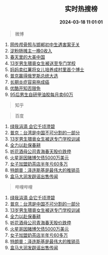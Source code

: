 <div align="center"><h2>实时热搜榜</h2><h4>2024-03-18 11:01:01</h4></div>

> 微博  

1. [网传颅骨照与邯郸初中生遇害案无关](https://s.weibo.com/weibo?q=%23%E7%BD%91%E4%BC%A0%E9%A2%85%E9%AA%A8%E7%85%A7%E4%B8%8E%E9%82%AF%E9%83%B8%E5%88%9D%E4%B8%AD%E7%94%9F%E9%81%87%E5%AE%B3%E6%A1%88%E6%97%A0%E5%85%B3%23&t=31&band_rank=1&Refer=top)<br />
2. [淀粉肠摊主一晚0收入](https://s.weibo.com/weibo?q=%23%E6%B7%80%E7%B2%89%E8%82%A0%E6%91%8A%E4%B8%BB%E4%B8%80%E6%99%9A0%E6%94%B6%E5%85%A5%23&t=31&band_rank=2&Refer=top)<br />
3. [春天里的大美中国](https://s.weibo.com/weibo?q=%23%E6%98%A5%E5%A4%A9%E9%87%8C%E7%9A%84%E5%A4%A7%E7%BE%8E%E4%B8%AD%E5%9B%BD%23&t=31&band_rank=3&Refer=top)<br />
4. [13岁男生猥亵女生被送至专门学校](https://s.weibo.com/weibo?q=%2313%E5%B2%81%E7%94%B7%E7%94%9F%E7%8C%A5%E4%BA%B5%E5%A5%B3%E7%94%9F%E8%A2%AB%E9%80%81%E8%87%B3%E4%B8%93%E9%97%A8%E5%AD%A6%E6%A0%A1%23&t=31&band_rank=4&Refer=top)<br />
5. [妈妈卖红薯将女儿培养成村里首个博士](https://s.weibo.com/weibo?q=%23%E5%A6%88%E5%A6%88%E5%8D%96%E7%BA%A2%E8%96%AF%E5%B0%86%E5%A5%B3%E5%84%BF%E5%9F%B9%E5%85%BB%E6%88%90%E6%9D%91%E9%87%8C%E9%A6%96%E4%B8%AA%E5%8D%9A%E5%A3%AB%23&t=31&band_rank=5&Refer=top)<br />
6. [普京赢得俄罗斯总统大选](https://s.weibo.com/weibo?q=%23%E6%99%AE%E4%BA%AC%E8%B5%A2%E5%BE%97%E4%BF%84%E7%BD%97%E6%96%AF%E6%80%BB%E7%BB%9F%E5%A4%A7%E9%80%89%23&t=31&band_rank=6&Refer=top)<br />
7. [长期炎症容易拖成癌](https://s.weibo.com/weibo?q=%23%E9%95%BF%E6%9C%9F%E7%82%8E%E7%97%87%E5%AE%B9%E6%98%93%E6%8B%96%E6%88%90%E7%99%8C%23&t=31&band_rank=7&Refer=top)<br />
8. [优酷开知否限免](https://s.weibo.com/weibo?q=%23%E4%BC%98%E9%85%B7%E5%BC%80%E7%9F%A5%E5%90%A6%E9%99%90%E5%85%8D%23&t=31&band_rank=8&Refer=top)<br />
9. [95后男生自研甲油胶每月卖60万](https://s.weibo.com/weibo?q=%2395%E5%90%8E%E7%94%B7%E7%94%9F%E8%87%AA%E7%A0%94%E7%94%B2%E6%B2%B9%E8%83%B6%E6%AF%8F%E6%9C%88%E5%8D%9660%E4%B8%87%23&t=31&band_rank=9&Refer=top)<br />

> 知乎  


> 百度  

1. [绿我涓滴 会它千顷澄碧](https://www.baidu.com/s?wd=%E7%BB%BF%E6%88%91%E6%B6%93%E6%BB%B4+%E4%BC%9A%E5%AE%83%E5%8D%83%E9%A1%B7%E6%BE%84%E7%A2%A7&sa=fyb_news&rsv_dl=fyb_news)<br />
2. [普京：台湾是中国不可分割的一部分](https://www.baidu.com/s?wd=%E6%99%AE%E4%BA%AC%EF%BC%9A%E5%8F%B0%E6%B9%BE%E6%98%AF%E4%B8%AD%E5%9B%BD%E4%B8%8D%E5%8F%AF%E5%88%86%E5%89%B2%E7%9A%84%E4%B8%80%E9%83%A8%E5%88%86&sa=fyb_news&rsv_dl=fyb_news)<br />
3. [13岁男生猥亵女生被送专门学校训诫](https://www.baidu.com/s?wd=13%E5%B2%81%E7%94%B7%E7%94%9F%E7%8C%A5%E4%BA%B5%E5%A5%B3%E7%94%9F%E8%A2%AB%E9%80%81%E4%B8%93%E9%97%A8%E5%AD%A6%E6%A0%A1%E8%AE%AD%E8%AF%AB&sa=fyb_news&rsv_dl=fyb_news)<br />
4. [全力以赴保春耕](https://www.baidu.com/s?wd=%E5%85%A8%E5%8A%9B%E4%BB%A5%E8%B5%B4%E4%BF%9D%E6%98%A5%E8%80%95&sa=fyb_news&rsv_dl=fyb_news)<br />
5. [听花酒母公司青海春天股价跌停](https://www.baidu.com/s?wd=%E5%90%AC%E8%8A%B1%E9%85%92%E6%AF%8D%E5%85%AC%E5%8F%B8%E9%9D%92%E6%B5%B7%E6%98%A5%E5%A4%A9%E8%82%A1%E4%BB%B7%E8%B7%8C%E5%81%9C&sa=fyb_news&rsv_dl=fyb_news)<br />
6. [火星哥因赌博欠债5000万美元](https://www.baidu.com/s?wd=%E7%81%AB%E6%98%9F%E5%93%A5%E5%9B%A0%E8%B5%8C%E5%8D%9A%E6%AC%A0%E5%80%BA5000%E4%B8%87%E7%BE%8E%E5%85%83&sa=fyb_news&rsv_dl=fyb_news)<br />
7. [女子加盟奶茶店半年亏60多万](https://www.baidu.com/s?wd=%E5%A5%B3%E5%AD%90%E5%8A%A0%E7%9B%9F%E5%A5%B6%E8%8C%B6%E5%BA%97%E5%8D%8A%E5%B9%B4%E4%BA%8F60%E5%A4%9A%E4%B8%87&sa=fyb_news&rsv_dl=fyb_news)<br />
8. [特朗普：泽连斯基是最伟大的推销员](https://www.baidu.com/s?wd=%E7%89%B9%E6%9C%97%E6%99%AE%EF%BC%9A%E6%B3%BD%E8%BF%9E%E6%96%AF%E5%9F%BA%E6%98%AF%E6%9C%80%E4%BC%9F%E5%A4%A7%E7%9A%84%E6%8E%A8%E9%94%80%E5%91%98&sa=fyb_news&rsv_dl=fyb_news)<br />
9. [盒马大润发辟谣出售传闻](https://www.baidu.com/s?wd=%E7%9B%92%E9%A9%AC%E5%A4%A7%E6%B6%A6%E5%8F%91%E8%BE%9F%E8%B0%A3%E5%87%BA%E5%94%AE%E4%BC%A0%E9%97%BB&sa=fyb_news&rsv_dl=fyb_news)<br />

> 哔哩哔哩  

1. [绿我涓滴 会它千顷澄碧](https://www.baidu.com/s?wd=%E7%BB%BF%E6%88%91%E6%B6%93%E6%BB%B4+%E4%BC%9A%E5%AE%83%E5%8D%83%E9%A1%B7%E6%BE%84%E7%A2%A7&sa=fyb_news&rsv_dl=fyb_news)<br />
2. [普京：台湾是中国不可分割的一部分](https://www.baidu.com/s?wd=%E6%99%AE%E4%BA%AC%EF%BC%9A%E5%8F%B0%E6%B9%BE%E6%98%AF%E4%B8%AD%E5%9B%BD%E4%B8%8D%E5%8F%AF%E5%88%86%E5%89%B2%E7%9A%84%E4%B8%80%E9%83%A8%E5%88%86&sa=fyb_news&rsv_dl=fyb_news)<br />
3. [13岁男生猥亵女生被送专门学校训诫](https://www.baidu.com/s?wd=13%E5%B2%81%E7%94%B7%E7%94%9F%E7%8C%A5%E4%BA%B5%E5%A5%B3%E7%94%9F%E8%A2%AB%E9%80%81%E4%B8%93%E9%97%A8%E5%AD%A6%E6%A0%A1%E8%AE%AD%E8%AF%AB&sa=fyb_news&rsv_dl=fyb_news)<br />
4. [全力以赴保春耕](https://www.baidu.com/s?wd=%E5%85%A8%E5%8A%9B%E4%BB%A5%E8%B5%B4%E4%BF%9D%E6%98%A5%E8%80%95&sa=fyb_news&rsv_dl=fyb_news)<br />
5. [听花酒母公司青海春天股价跌停](https://www.baidu.com/s?wd=%E5%90%AC%E8%8A%B1%E9%85%92%E6%AF%8D%E5%85%AC%E5%8F%B8%E9%9D%92%E6%B5%B7%E6%98%A5%E5%A4%A9%E8%82%A1%E4%BB%B7%E8%B7%8C%E5%81%9C&sa=fyb_news&rsv_dl=fyb_news)<br />
6. [火星哥因赌博欠债5000万美元](https://www.baidu.com/s?wd=%E7%81%AB%E6%98%9F%E5%93%A5%E5%9B%A0%E8%B5%8C%E5%8D%9A%E6%AC%A0%E5%80%BA5000%E4%B8%87%E7%BE%8E%E5%85%83&sa=fyb_news&rsv_dl=fyb_news)<br />
7. [女子加盟奶茶店半年亏60多万](https://www.baidu.com/s?wd=%E5%A5%B3%E5%AD%90%E5%8A%A0%E7%9B%9F%E5%A5%B6%E8%8C%B6%E5%BA%97%E5%8D%8A%E5%B9%B4%E4%BA%8F60%E5%A4%9A%E4%B8%87&sa=fyb_news&rsv_dl=fyb_news)<br />
8. [特朗普：泽连斯基是最伟大的推销员](https://www.baidu.com/s?wd=%E7%89%B9%E6%9C%97%E6%99%AE%EF%BC%9A%E6%B3%BD%E8%BF%9E%E6%96%AF%E5%9F%BA%E6%98%AF%E6%9C%80%E4%BC%9F%E5%A4%A7%E7%9A%84%E6%8E%A8%E9%94%80%E5%91%98&sa=fyb_news&rsv_dl=fyb_news)<br />
9. [盒马大润发辟谣出售传闻](https://www.baidu.com/s?wd=%E7%9B%92%E9%A9%AC%E5%A4%A7%E6%B6%A6%E5%8F%91%E8%BE%9F%E8%B0%A3%E5%87%BA%E5%94%AE%E4%BC%A0%E9%97%BB&sa=fyb_news&rsv_dl=fyb_news)<br />
